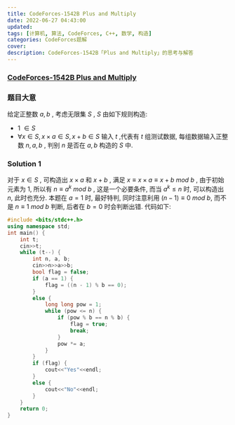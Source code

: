 ```yaml
---
title: CodeForces-1542B Plus and Multiply 
date: 2022-06-27 04:43:00
updated:
tags: [计算机, 算法, CodeForces, C++, 数学, 构造]
categories: CodeForces题解
cover: 
description: CodeForces-1542B「Plus and Multiply」的思考与解答
---
```

### [CodeForces-1542B Plus and Multiply](https://codeforces.com/problemset/problem/1542/B)

### 题目大意
给定正整数 $a, b$ , 考虑无限集 $S$ , $S$ 由如下规则构造:
- 1 $\in S$
- $\forall x\in S, x × a\in S, x + b\in S$
输入 $t$ ,代表有 $t$ 组测试数据, 每组数据输入正整数 $n, a, b$ , 判别 $n$ 是否在 $a, b$ 构造的 $S$ 中.
### Solution 1
对于 $x\in S$ , 可构造出 $x × a$ 和 $x + b$ , 满足 $x\equiv x × a\equiv x + b\ mod\ b$ , 由于初始元素为 $1$, 所以有 $n\equiv a^k\ mod\ b$ , 这是一个必要条件, 而当 $a^k\leq n$ 时, 可以构造出 $n$, 此时也充分. 本题在 $a = 1$ 时, 最好特判, 同时注意利用 $(n - 1)\equiv 0\ mod\ b$, 而不是 $n\equiv 1\ mod\ b$ 判断, 后者在 $b = 0$ 时会判断出错.
代码如下:
```C++
#include <bits/stdc++.h>
using namespace std;
int main() {
    int t;
    cin>>t;
    while (t--) {
        int n, a, b;
        cin>>n>>a>>b;
        bool flag = false;
        if (a == 1) {
            flag = ((n - 1) % b == 0);
        }
        else {
            long long pow = 1;
            while (pow <= n) {
                if (pow % b == n % b) {
                    flag = true;
                    break;
                }
                pow *= a;
            }
        }
        if (flag) {
            cout<<"Yes"<<endl;
        }
        else {
            cout<<"No"<<endl;
        }
    }
    return 0;
}
```